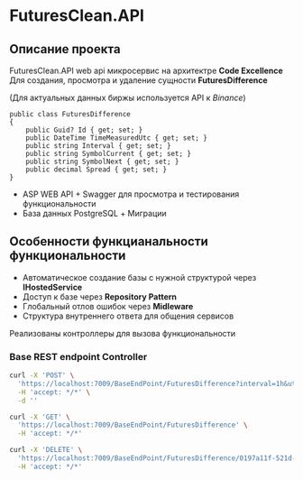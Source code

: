 # FuturesClean.API
## Описание проекта

FuturesClean.API web api микросервис на архитектре **Code Excellence**  
Для создания, просмотра и удаление сущности **FuturesDifference**

(Для актуальных данных биржы используется API к *Binance*)
```CSharp
public class FuturesDifference
{
    public Guid? Id { get; set; }
    public DateTime TimeMeasuredUtc { get; set; }
    public string Interval { get; set; }
    public string SymbolCurrent { get; set; }
    public string SymbolNext { get; set; }
    public decimal Spread { get; set; }
}
```

+ ASP WEB API + Swagger для просмотра и тестирования функциональности
+ База данных PostgreSQL + Миграции

## Особенности функцианальности функциональности
- Автоматическое создание базы с нужной структурой через **IHostedService**
- Доступ к базе через **Repository Pattern**
- Глобальный отлов ошибок через **Midleware**
- Структура внутреннего ответа для общения сервисов

Реализованы контроллеры для вызова функциональности
### Base REST endpoint Controller
```bash
curl -X 'POST' \
  'https://localhost:7009/BaseEndPoint/FuturesDifference?interval=1h&utcTime=2025-05-23T00%3A00%3A00&symbols=BTCUSD' \
  -H 'accept: */*' \
  -d ''
```
```bash
curl -X 'GET' \
  'https://localhost:7009/BaseEndPoint/FuturesDifference' \
  -H 'accept: */*'
```
```bash
curl -X 'DELETE' \
  'https://localhost:7009/BaseEndPoint/FuturesDifference/0197a11f-521d-7ca1-9d60-794d080f3e9d' \
  -H 'accept: */*'
```
